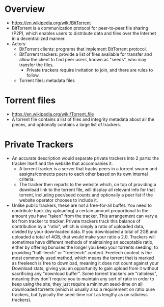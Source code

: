 # Overview

- https://en.wikipedia.org/wiki/BitTorrent
- BitTorrent is a communication protocol for peer-to-peer file sharing
  (P2P), which enables users to distribute data and files over the
  Internet in a decentralized manner.
- Actors:
    + BitTorrent clients: programs that implement BitTorrent protocol.
    + BitTorrent trackers: provide a list of files available for
      transfer and allow the client to find peer users, known as
      "seeds", who may transfer the files.
        * Private trackers require invitation to join, and there are
          rules to follow.
    + Torrent files: metadata files

# Torrent files

- https://en.wikipedia.org/wiki/Torrent_file
- A torrent file contains a list of files and integrity metadata about
  all the pieces, and optionally contains a large list of trackers.

# Private Trackers

- An accurate description would separate private trackers into 2 parts:
  the tracker itself and the website that accompanies it.
    + A torrent tracker is a server that tracks peers in a torrent swarm
      and assigns/connects peers to each other based on its own internal
      criteria.
    + The tracker then reports to the website which, on top of providing
      a download link to the torrent file, will display all relevant
      info for that torrent, including peer/seed counts and optionally a
      peer list if the website operator chooses to include it.
- Unlike public trackers, these are not a free-for-all buffet. You need
  to contribute back (by uploading) a certain amount proportional to the
  amount you have "taken" from the tracker. This arrangement can vary a
  lot from tracker to tracker. Private trackers track this balance of
  contribution by a "ratio", which is simply a ratio of uploaded data,
  divided by your downloaded data. If you downloaded a total of 2GB and
  uploaded a total of 4GB, that would make your ratio a 2.0. Trackers
  will sometimes have different methods of maintaining an acceptable
  ratio, either by offering bonuses the longer you keep your torrents
  seeding, to providing "half-leech" or "freeleech" content. Freelech
  content is the most commonly used method, which means the torrent that
  is marked as freeleech is free to download, meaning it does not count
  against your Download stats, giving you an opportunity to gain upload
  from it without sacrificing any "download buffer". Some torrent
  trackers are "ratioless", meaning they don't require you to maintain
  any sort of ratio in order to keep using the site, they just require a
  minimum seed-time on all downloaded torrents (which is usually also a
  requirement on ratio pure trackers, but typically the seed-time isn't
  as lengthy as on ratioless trackers).
